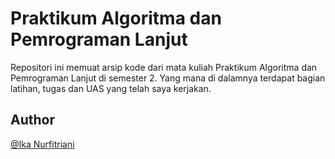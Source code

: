 # Praktikum Algoritma dan Pemrograman Lanjut
Repositori ini memuat arsip kode dari mata kuliah Praktikum Algoritma dan Pemrograman Lanjut di semester 2. Yang mana di dalamnya terdapat bagian latihan, tugas dan UAS yang telah saya kerjakan.

## Author
[@Ika Nurfitriani](http://github.com/ikanurfitriani)
